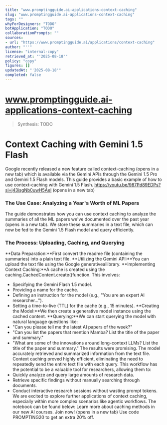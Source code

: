 ```yaml
---
title: "www.promptingguide.ai-applications-context-caching"
slug: "www.promptingguide.ai-applications-context-caching"
tags: ""
whyForDesigners: "TODO"
botApplication: "TODO"
collaborationPrompts: ""
sources:
- url: "https://www.promptingguide.ai/applications/context-caching"
author: "''"
license: "internal-copy"
retrieved_at: "'2025-08-18'"
policy: "copy"
figures: []
updatedAt: "'2025-08-18'"
completed: false
---
```


# www.promptingguide.ai-applications-context-caching

> Synthesis: TODO

# Context Caching with Gemini 1.5 Flash
Google recently released a new feature called context-caching (opens in a new tab) which is available via the Gemini APIs through the Gemini 1.5 Pro and Gemini 1.5 Flash models. This guide provides a basic example of how to use context-caching with Gemini 1.5 Flash.
https://youtu.be/987Pd89EDPs?si=j43isgNb0uwH5AeI (opens in a new tab)
### The Use Case: Analyzing a Year's Worth of ML Papers
The guide demonstrates how you can use context caching to analyze the summaries of all the ML papers we've documented over the past year (opens in a new tab). We store these summaries in a text file, which can now be fed to the Gemini 1.5 Flash model and query efficiently.
### The Process: Uploading, Caching, and Querying
**Data Preparation:**First convert the readme file (containing the summaries) into a plain text file. **Utilizing the Gemini API:**You can upload the text file using the Google
generativeailibrary.
**Implementing Context Caching:**A cache is created using the
caching.CachedContent.create()function. This involves:
- Specifying the Gemini Flash 1.5 model.
- Providing a name for the cache.
- Defining an instruction for the model (e.g., "You are an expert AI researcher...").
- Setting a time-to-live (TTL) for the cache (e.g., 15 minutes).
**Creating the Model:**We then create a generative model instance using the cached content. **Querying:**We can start querying the model with natural language questions like:
- "Can you please tell me the latest AI papers of the week?"
- "Can you list the papers that mention Mamba? List the title of the paper and summary."
- "What are some of the innovations around long-context LLMs? List the title of the paper and summary."
The results were promising. The model accurately retrieved and summarized information from the text file. Context caching proved highly efficient, eliminating the need to repeatedly send the entire text file with each query.
This workflow has the potential to be a valuable tool for researchers, allowing them to:
- Quickly analyze and query large amounts of research data.
- Retrieve specific findings without manually searching through documents.
- Conduct interactive research sessions without wasting prompt tokens.
We are excited to explore further applications of context caching, especially within more complex scenarios like agentic workflows.
The notebook can be found below:
Learn more about caching methods in our new AI courses. Join now! (opens in a new tab) Use code PROMPTING20 to get an extra 20% off.



